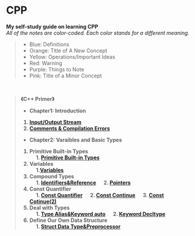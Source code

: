 # CPP
**My self-study guide on learning CPP**<br>
*All of the notes are color-coded. Each color stands for a different meaning.*
> + Blue: Definitions
> + Orange: Title of A New Concept
> + Yellow: Operations/Important Ideas
> + Red: Warning
> + Purple: Things to Note
> + Pink: Title of a Minor Concept
<br>

> <strong> 《C++ Primer》
> + Chapter1: Introduction
> 1. [Input/Output Stream](https://github.com/KingArthur0205/CPP/blob/main/CPP%20Primer%20Notes/%E3%80%90CPP%E3%80%91Day_one.pdf)
> 2. [Comments & Compilation Errors](https://github.com/KingArthur0205/CPP/blob/main/CPP%20Primer%20Notes/%E3%80%90CPP%E3%80%91Day_two.pdf)
> + Chapter2: Varaibles and Basic Types<br>
> 1. Primitive Built-in Types <br>
> &emsp; 1. [Primitive Built-in Types](https://github.com/KingArthur0205/CPP/blob/main/CPP%20Primer%20Notes/%E3%80%90CPP%E3%80%91Day_three.pdf)<br>
> 2. Variables <br>
> &emsp; 1.[Variables](https://github.com/KingArthur0205/CPP/blob/main/CPP%20Primer%20Notes/%E3%80%90CPP%E3%80%91Day_four.pdf)
> 3. Compound Types <br>
> &emsp; 1. [Identifiers&Reference](https://github.com/KingArthur0205/CPP/blob/main/CPP%20Primer%20Notes/%E3%80%90CPP%E3%80%91Day_five.pdf) 
> &emsp; 2. [Pointers](https://github.com/KingArthur0205/CPP/blob/main/CPP%20Primer%20Notes/%E3%80%90CPP%E3%80%91Day_five(2).pdf) 
> 4. Const Quantifier <br>
> &emsp; 1. [Const Quantifier](https://github.com/KingArthur0205/CPP/blob/main/CPP%20Primer%20Notes/%E3%80%90CPP%E3%80%91Day_six.pdf)
> &emsp; 2. [Const Continue](https://github.com/KingArthur0205/CPP/blob/main/CPP%20Primer%20Notes/%E3%80%90CPP%E3%80%91Day_six(2).pdf)
> &emsp; 3. [Const Cotinue(2)](https://github.com/KingArthur0205/CPP/blob/main/CPP%20Primer%20Notes/%E3%80%90CPP%E3%80%91Day_six(3).pdf)
> 5. Deal with Types <br>
> &emsp; 1. [Type Alias&Keyword auto](https://github.com/KingArthur0205/CPP/blob/main/CPP%20Primer%20Notes/%E3%80%90CPP%E3%80%91Day_seven.pdf)
> &emsp; 2. [Keyword Decltype](https://github.com/KingArthur0205/CPP/blob/main/CPP%20Primer%20Notes/%E3%80%90CPP%E3%80%91Day_seven(2).pdf)
> 6. Define Our Own Data Structure <br>
> &emsp; 1. [Struct Data Type&Preprocessor](https://github.com/KingArthur0205/CPP/blob/main/CPP%20Primer%20Notes/%E3%80%90CPP%E3%80%91Day_seven(3).pdf)
